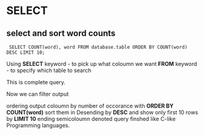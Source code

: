 # SELECT

## select and sort word counts

```
 SELECT COUNT(word), word FROM database.table ORDER BY COUNT(word) DESC LIMIT 10;
```

Using **SELECT** keyword
    - to pick up what coloumn we want
**FROM** keyword 
    - to specify which table to search

This is complete query.

Now we can filter output

ordering output coloumn by number of occorance with **ORDER BY COUNT(word)**
sort them in Desending by **DESC**
and show only first 10 rows by **LIMIT 10**
ending semicoloumn denoted query finshed like C-like Programming languages.

